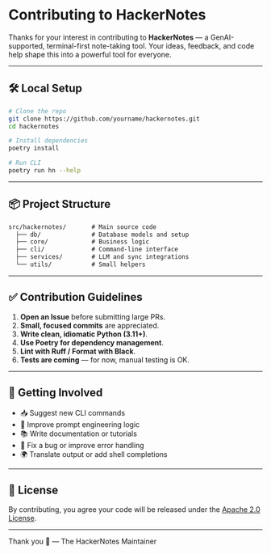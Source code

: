 # Contributing to HackerNotes

Thanks for your interest in contributing to **HackerNotes** — a GenAI-supported, terminal-first note-taking tool. Your ideas, feedback, and code help shape this into a powerful tool for everyone.

---

## 🛠️ Local Setup

```bash
# Clone the repo
git clone https://github.com/yourname/hackernotes.git
cd hackernotes

# Install dependencies
poetry install

# Run CLI
poetry run hn --help
```

---

## 📦 Project Structure

```txt
src/hackernotes/       # Main source code
  ├── db/              # Database models and setup
  ├── core/            # Business logic
  ├── cli/             # Command-line interface
  ├── services/        # LLM and sync integrations
  └── utils/           # Small helpers
```

---

## ✅ Contribution Guidelines

1. **Open an Issue** before submitting large PRs.
2. **Small, focused commits** are appreciated.
3. **Write clean, idiomatic Python (3.11+)**.
4. **Use Poetry for dependency management**.
5. **Lint with Ruff / Format with Black**.
6. **Tests are coming** — for now, manual testing is OK.

---

## 🚀 Getting Involved

- 📥 Suggest new CLI commands
- 🧠 Improve prompt engineering logic
- 📚 Write documentation or tutorials
- 🐞 Fix a bug or improve error handling
- 🌍 Translate output or add shell completions

---

## 📄 License
By contributing, you agree your code will be released under the [Apache 2.0 License](LICENSE).

---

Thank you 🙌
— The HackerNotes Maintainer

